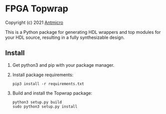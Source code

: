 # FPGA Topwrap

Copyright (c) 2021 [Antmicro](https://antmicro.com)

This is a Python package for generating HDL wrappers and top modules for your HDL source, resulting in a fully synthesizable design.

## Install

1. Get python3 and pip with your package manager.

1. Install package requirements:

    ```
    pip3 install -r requirements.txt
    ```

1. Build and install the Topwrap package:

    ```
    python3 setup.py build
    sudo python3 setup.py install
    ```
